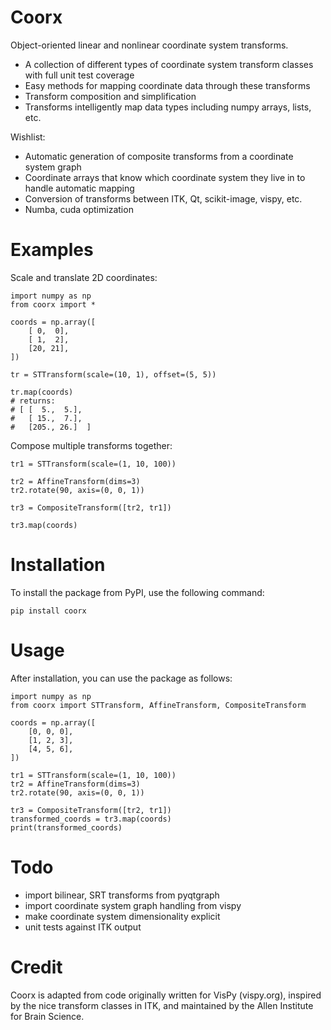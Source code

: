 Coorx
==========

Object-oriented linear and nonlinear coordinate system transforms.

* A collection of different types of coordinate system transform classes with full unit test coverage
* Easy methods for mapping coordinate data through these transforms
* Transform composition and simplification
* Transforms intelligently map data types including numpy arrays, lists, etc.

Wishlist:

* Automatic generation of composite transforms from a coordinate system graph
* Coordinate arrays that know which coordinate system they live in to handle automatic mapping
* Conversion of transforms between ITK, Qt, scikit-image, vispy, etc.
* Numba, cuda optimization


Examples
========

Scale and translate 2D coordinates:

```
import numpy as np
from coorx import *

coords = np.array([
    [ 0,  0],
    [ 1,  2],
    [20, 21],
])

tr = STTransform(scale=(10, 1), offset=(5, 5))

tr.map(coords)
# returns:
# [ [  5.,  5.],
#   [ 15.,  7.],
#   [205., 26.]  ]
```

Compose multiple transforms together:
    
```
tr1 = STTransform(scale=(1, 10, 100))

tr2 = AffineTransform(dims=3)
tr2.rotate(90, axis=(0, 0, 1))

tr3 = CompositeTransform([tr2, tr1])

tr3.map(coords)
```

Installation
============

To install the package from PyPI, use the following command:

```
pip install coorx
```

Usage
=====

After installation, you can use the package as follows:

```
import numpy as np
from coorx import STTransform, AffineTransform, CompositeTransform

coords = np.array([
    [0, 0, 0],
    [1, 2, 3],
    [4, 5, 6],
])

tr1 = STTransform(scale=(1, 10, 100))
tr2 = AffineTransform(dims=3)
tr2.rotate(90, axis=(0, 0, 1))

tr3 = CompositeTransform([tr2, tr1])
transformed_coords = tr3.map(coords)
print(transformed_coords)
```

Todo
====

* import bilinear, SRT transforms from pyqtgraph
* import coordinate system graph handling from vispy
* make coordinate system dimensionality explicit
* unit tests against ITK output


Credit
======

Coorx is adapted from code originally written for VisPy (vispy.org),
inspired by the nice transform classes in ITK, and
maintained by the Allen Institute for Brain Science.

